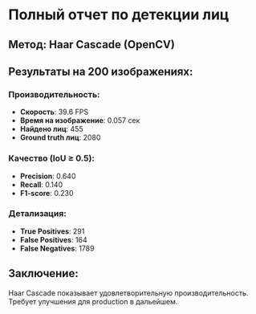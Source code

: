 # Полный отчет по детекции лиц

## Метод: Haar Cascade (OpenCV)

## Результаты на 200 изображениях:

### Производительность:
- **Скорость**: 39.6 FPS
- **Время на изображение**: 0.057 сек
- **Найдено лиц**: 455
- **Ground truth лиц**: 2080

### Качество (IoU ≥ 0.5):
- **Precision**: 0.640
- **Recall**: 0.140
- **F1-score**: 0.230

### Детализация:
- **True Positives**: 291
- **False Positives**: 164
- **False Negatives**: 1789

## Заключение:
Haar Cascade показывает удовлетворительную производительность.
Требует улучшения для production в дальейшем.
